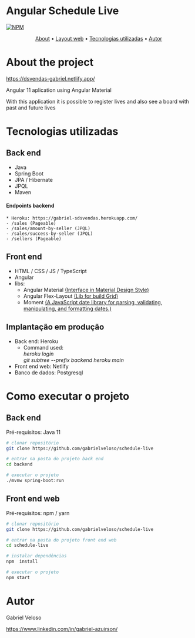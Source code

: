 # Angular Schedule Live
[![NPM](https://img.shields.io/npm/l/react)](https://github.com/gabrielveloso/dsvendas-sds/blob/main/LICENSE) 

<p align="center">
 <a href="#about-the-project">About</a> •
 <a href="#layout-web">Layout web</a> • 
 <a href="#tecnologias-utilizadas">Tecnologias utilizadas</a> •
 <a href="#autor">Autor</a>
</p>

# About the project

https://dsvendas-gabriel.netlify.app/

Angular 11 aplication using Angular Material

With this application it is possible to register lives and also see a board with past and future lives

# Tecnologias utilizadas
## Back end
- Java
- Spring Boot
- JPA / Hibernate
- JPQL
- Maven
#### Endpoints backend
    * Heroku: https://gabriel-sdsvendas.herokuapp.com/
    - /sales (Pageable)
    - /sales/amount-by-seller (JPQL)
    - /sales/success-by-seller (JPQL)
    - /sellers (Pageable)


## Front end
- HTML / CSS / JS / TypeScript
- Angular 
- libs: 
    - Angular Material [(Interface in Material Design Style)](https://material.angular.io/)
    - Angular Flex-Layout [(Lib for build Grid) ](https://www.npmjs.com/package/@angular/flex-layout)
    - Moment [(A JavaScript date library for parsing, validating, manipulating, and formatting dates.)](https://www.npmjs.com/package/moment)

## Implantação em produção
- Back end: Heroku
    - Command used: <br> 
    <i>heroku login</i> <br>
    <i>git subtree --prefix backend heroku main</i>
- Front end web: Netlify
- Banco de dados: Postgresql

# Como executar o projeto

## Back end
Pré-requisitos: Java 11

```bash
# clonar repositório
git clone https://github.com/gabrielveloso/schedule-live

# entrar na pasta do projeto back end
cd backend

# executar o projeto
./mvnw spring-boot:run
```

## Front end web
Pré-requisitos: npm / yarn

```bash
# clonar repositório
git clone https://github.com/gabrielveloso/schedule-live

# entrar na pasta do projeto front end web
cd schedule-live

# instalar dependências
npm  install

# executar o projeto
npm start
```

# Autor

Gabriel Veloso

https://www.linkedin.com/in/gabriel-azuirson/